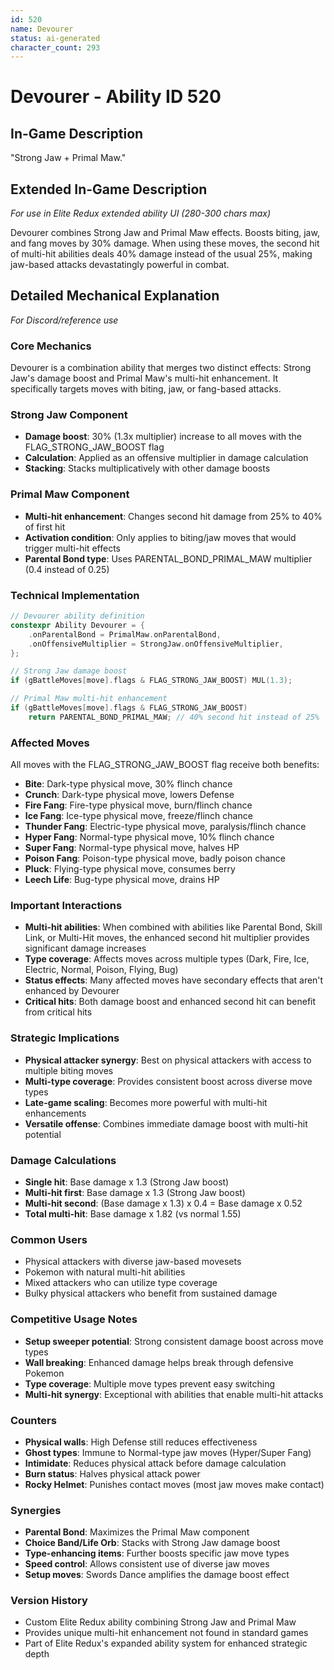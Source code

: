 ```yaml
---
id: 520
name: Devourer
status: ai-generated
character_count: 293
---
```


# Devourer - Ability ID 520

## In-Game Description
"Strong Jaw + Primal Maw."

## Extended In-Game Description
*For use in Elite Redux extended ability UI (280-300 chars max)*

Devourer combines Strong Jaw and Primal Maw effects. Boosts biting, jaw, and fang moves by 30% damage. When using these moves, the second hit of multi-hit abilities deals 40% damage instead of the usual 25%, making jaw-based attacks devastatingly powerful in combat.

## Detailed Mechanical Explanation
*For Discord/reference use*

### Core Mechanics
Devourer is a combination ability that merges two distinct effects: Strong Jaw's damage boost and Primal Maw's multi-hit enhancement. It specifically targets moves with biting, jaw, or fang-based attacks.

### Strong Jaw Component
- **Damage boost**: 30% (1.3x multiplier) increase to all moves with the FLAG_STRONG_JAW_BOOST flag
- **Calculation**: Applied as an offensive multiplier in damage calculation
- **Stacking**: Stacks multiplicatively with other damage boosts

### Primal Maw Component
- **Multi-hit enhancement**: Changes second hit damage from 25% to 40% of first hit
- **Activation condition**: Only applies to biting/jaw moves that would trigger multi-hit effects
- **Parental Bond type**: Uses PARENTAL_BOND_PRIMAL_MAW multiplier (0.4 instead of 0.25)

### Technical Implementation
```c
// Devourer ability definition
constexpr Ability Devourer = {
    .onParentalBond = PrimalMaw.onParentalBond,
    .onOffensiveMultiplier = StrongJaw.onOffensiveMultiplier,
};

// Strong Jaw damage boost
if (gBattleMoves[move].flags & FLAG_STRONG_JAW_BOOST) MUL(1.3);

// Primal Maw multi-hit enhancement
if (gBattleMoves[move].flags & FLAG_STRONG_JAW_BOOST) 
    return PARENTAL_BOND_PRIMAL_MAW; // 40% second hit instead of 25%
```

### Affected Moves
All moves with the FLAG_STRONG_JAW_BOOST flag receive both benefits:
- **Bite**: Dark-type physical move, 30% flinch chance
- **Crunch**: Dark-type physical move, lowers Defense
- **Fire Fang**: Fire-type physical move, burn/flinch chance
- **Ice Fang**: Ice-type physical move, freeze/flinch chance  
- **Thunder Fang**: Electric-type physical move, paralysis/flinch chance
- **Hyper Fang**: Normal-type physical move, 10% flinch chance
- **Super Fang**: Normal-type physical move, halves HP
- **Poison Fang**: Poison-type physical move, badly poison chance
- **Pluck**: Flying-type physical move, consumes berry
- **Leech Life**: Bug-type physical move, drains HP

### Important Interactions
- **Multi-hit abilities**: When combined with abilities like Parental Bond, Skill Link, or Multi-Hit moves, the enhanced second hit multiplier provides significant damage increases
- **Type coverage**: Affects moves across multiple types (Dark, Fire, Ice, Electric, Normal, Poison, Flying, Bug)
- **Status effects**: Many affected moves have secondary effects that aren't enhanced by Devourer
- **Critical hits**: Both damage boost and enhanced second hit can benefit from critical hits

### Strategic Implications
- **Physical attacker synergy**: Best on physical attackers with access to multiple biting moves
- **Multi-type coverage**: Provides consistent boost across diverse move types
- **Late-game scaling**: Becomes more powerful with multi-hit enhancements
- **Versatile offense**: Combines immediate damage boost with multi-hit potential

### Damage Calculations
- **Single hit**: Base damage x 1.3 (Strong Jaw boost)
- **Multi-hit first**: Base damage x 1.3 (Strong Jaw boost)  
- **Multi-hit second**: (Base damage x 1.3) x 0.4 = Base damage x 0.52
- **Total multi-hit**: Base damage x 1.82 (vs normal 1.55)

### Common Users
- Physical attackers with diverse jaw-based movesets
- Pokemon with natural multi-hit abilities
- Mixed attackers who can utilize type coverage
- Bulky physical attackers who benefit from sustained damage

### Competitive Usage Notes
- **Setup sweeper potential**: Strong consistent damage boost across move types
- **Wall breaking**: Enhanced damage helps break through defensive Pokemon
- **Type coverage**: Multiple move types prevent easy switching
- **Multi-hit synergy**: Exceptional with abilities that enable multi-hit attacks

### Counters
- **Physical walls**: High Defense still reduces effectiveness
- **Ghost types**: Immune to Normal-type jaw moves (Hyper/Super Fang)
- **Intimidate**: Reduces physical attack before damage calculation
- **Burn status**: Halves physical attack power
- **Rocky Helmet**: Punishes contact moves (most jaw moves make contact)

### Synergies
- **Parental Bond**: Maximizes the Primal Maw component
- **Choice Band/Life Orb**: Stacks with Strong Jaw damage boost
- **Type-enhancing items**: Further boosts specific jaw move types
- **Speed control**: Allows consistent use of diverse jaw moves
- **Setup moves**: Swords Dance amplifies the damage boost effect

### Version History
- Custom Elite Redux ability combining Strong Jaw and Primal Maw
- Provides unique multi-hit enhancement not found in standard games
- Part of Elite Redux's expanded ability system for enhanced strategic depth